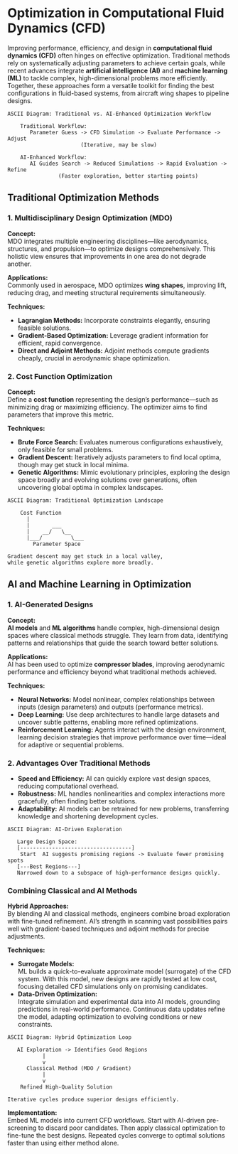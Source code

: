 # Optimization in Computational Fluid Dynamics (CFD)

Improving performance, efficiency, and design in **computational fluid dynamics (CFD)** often hinges on effective optimization. Traditional methods rely on systematically adjusting parameters to achieve certain goals, while recent advances integrate **artificial intelligence (AI)** and **machine learning (ML)** to tackle complex, high-dimensional problems more efficiently. Together, these approaches form a versatile toolkit for finding the best configurations in fluid-based systems, from aircraft wing shapes to pipeline designs.

```
ASCII Diagram: Traditional vs. AI-Enhanced Optimization Workflow

    Traditional Workflow:
       Parameter Guess -> CFD Simulation -> Evaluate Performance -> Adjust
                       (Iterative, may be slow)

    AI-Enhanced Workflow:
       AI Guides Search -> Reduced Simulations -> Rapid Evaluation -> Refine
                (Faster exploration, better starting points)
```

## Traditional Optimization Methods

### 1. Multidisciplinary Design Optimization (MDO)

**Concept:**  
MDO integrates multiple engineering disciplines—like aerodynamics, structures, and propulsion—to optimize designs comprehensively. This holistic view ensures that improvements in one area do not degrade another.

**Applications:**  
Commonly used in aerospace, MDO optimizes **wing shapes**, improving lift, reducing drag, and meeting structural requirements simultaneously.

**Techniques:**  
- **Lagrangian Methods:** Incorporate constraints elegantly, ensuring feasible solutions.  
- **Gradient-Based Optimization:** Leverage gradient information for efficient, rapid convergence.  
- **Direct and Adjoint Methods:** Adjoint methods compute gradients cheaply, crucial in aerodynamic shape optimization.

### 2. Cost Function Optimization

**Concept:**  
Define a **cost function** representing the design’s performance—such as minimizing drag or maximizing efficiency. The optimizer aims to find parameters that improve this metric.

**Techniques:**  
- **Brute Force Search:** Evaluates numerous configurations exhaustively, only feasible for small problems.  
- **Gradient Descent:** Iteratively adjusts parameters to find local optima, though may get stuck in local minima.  
- **Genetic Algorithms:** Mimic evolutionary principles, exploring the design space broadly and evolving solutions over generations, often uncovering global optima in complex landscapes.

```
ASCII Diagram: Traditional Optimization Landscape

    Cost Function
      |
      |       ___
      |    __/   \__
      |___/         \___
        Parameter Space

Gradient descent may get stuck in a local valley,
while genetic algorithms explore more broadly.
```

## AI and Machine Learning in Optimization

### 1. AI-Generated Designs

**Concept:**  
**AI models** and **ML algorithms** handle complex, high-dimensional design spaces where classical methods struggle. They learn from data, identifying patterns and relationships that guide the search toward better solutions.

**Applications:**  
AI has been used to optimize **compressor blades**, improving aerodynamic performance and efficiency beyond what traditional methods achieved.

**Techniques:**  
- **Neural Networks:** Model nonlinear, complex relationships between inputs (design parameters) and outputs (performance metrics).  
- **Deep Learning:** Use deep architectures to handle large datasets and uncover subtle patterns, enabling more refined optimizations.  
- **Reinforcement Learning:** Agents interact with the design environment, learning decision strategies that improve performance over time—ideal for adaptive or sequential problems.

### 2. Advantages Over Traditional Methods

- **Speed and Efficiency:** AI can quickly explore vast design spaces, reducing computational overhead.  
- **Robustness:** ML handles nonlinearities and complex interactions more gracefully, often finding better solutions.  
- **Adaptability:** AI models can be retrained for new problems, transferring knowledge and shortening development cycles.

```
ASCII Diagram: AI-Driven Exploration

   Large Design Space:
   [-----------------------------------]
    Start  AI suggests promising regions -> Evaluate fewer promising spots
   [---Best Regions---]
   Narrowed down to a subspace of high-performance designs quickly.
```

### Combining Classical and AI Methods

**Hybrid Approaches:**  
By blending AI and classical methods, engineers combine broad exploration with fine-tuned refinement. AI’s strength in scanning vast possibilities pairs well with gradient-based techniques and adjoint methods for precise adjustments.

**Techniques:**  
- **Surrogate Models:**  
  ML builds a quick-to-evaluate approximate model (surrogate) of the CFD system. With this model, new designs are rapidly tested at low cost, focusing detailed CFD simulations only on promising candidates.  
- **Data-Driven Optimization:**  
  Integrate simulation and experimental data into AI models, grounding predictions in real-world performance. Continuous data updates refine the model, adapting optimization to evolving conditions or new constraints.

```
ASCII Diagram: Hybrid Optimization Loop

   AI Exploration -> Identifies Good Regions
           |
           v
      Classical Method (MDO / Gradient)
           |
           v
    Refined High-Quality Solution

Iterative cycles produce superior designs efficiently.
```

**Implementation:**  
Embed ML models into current CFD workflows. Start with AI-driven pre-screening to discard poor candidates. Then apply classical optimization to fine-tune the best designs. Repeated cycles converge to optimal solutions faster than using either method alone.
